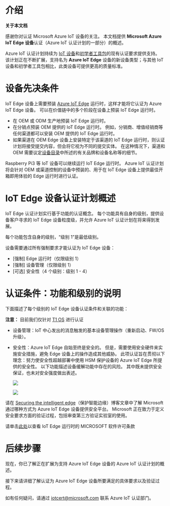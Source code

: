 # <a name="introduction"></a>介绍

**关于本文档**

感谢你对认证 Microsoft Azure IoT 设备的关注。 本文档提供 **Microsoft Azure IoT Edge 设备**认证（Azure IoT 认证计划的一部分）的概述。

Azure IoT 认证计划持续为 [IoT 设备](https://github.com/Azure/azure-iot-device-ecosystem/tree/master/iotcertification)和[初学者工具包](https://github.com/Azure/azure-iot-device-ecosystem/blob/master/kits/iotcertification/iot_certification_kit.md)的现有认证要求提供支持。 该计划正在不断扩展，支持名为 **Azure IoT Edge** 设备的新设备类型；与其他 IoT 设备和初学者工具包相比，此类设备可提供更高的质量标准。

# <a name="device-prerequisites"></a>设备先决条件

IoT Edge 设备上需要预装 [Azure IoT Edge](https://github.com/Azure/iot-edge/blob/master/README.md) 运行时，这样才能将它认证为 Azure IoT Edge 设备。  可以在价值链中的多个阶段在设备上预装 IoT Edge 运行时。

-   在 OEM 或 ODM 生产地预装 IoT Edge 运行时。
-   在分销点预装 OEM 提供的 IoT Edge 运行时。 例如，分销商、增值经销商等任何渠道都可以安装 OEM 提供的 IoT Edge 运行时。
-   如果渠道在 OEM Edge 设备上安装特定于该渠道的 IoT Edge 运行时，则认证计划将接受提交内容，但会将它视为不同的提交实体。 在这种情况下，渠道和 OEM 需要议定[设备目录](https://catalog.azureiotsolutions.com/)中所述的有关品牌和设备名称等的细节。

Raspberry Pi3 等 IoT 设备可以继续运行 IoT Edge 运行时。 Azure IoT 认证计划将会针对 OEM 或渠道控制的设备中预装的、用于在 IoT Edge 设备上提供最佳开箱即用体验的 Edge 运行时进行认证。

# <a name="iot-edge-device-certification-program-overview"></a>IoT Edge 设备认证计划概述

IoT Edge 认证计划实行基于功能的认证概念。 每个功能具有自身的级别，提供设备客户寻求的 IoT Edge 设备粒度级，并允许 Azure IoT 认证计划在将来得到发展。

每个功能包含自身的级别，“级别 1”是最低级别。 

设备需要通过所有强制要求才能认证为 IoT Edge 设备：

-   [强制] Edge 运行时（仅限级别 1）
-   [强制] 设备管理（仅限级别 1）
-   [可选] 安全性（4 个级别：级别 1 - 4）

# <a name="certification-criteria-description-of-capabilities-and-levels"></a>认证条件：功能和级别的说明

下面描述了每个级别的 IoT Edge 设备认证条件和关联的功能：

**注意：** 目前我们仅针对 [T1 OS](https://docs.microsoft.com/en-us/azure/iot-edge/support) 进行认证

-   设备管理：IoT 中心发出的消息触发的基本设备管理操作（重新启动、FW/OS 升级）。

-   安全性：Azure IoT Edge 自始至终是安全的。  但是，需要使用安全硬件来实施安全措施，避免 Edge 设备上的操作造成其他威胁。  此项认证旨在贯彻以下理念：努力使安全性超越部署中使用 HSM 保护设备的 Azure IoT Edge 所提供的安全性。 以下功能描述设备缓解功能中存在的风险。 其中既未提供安全保证，也未对安全强度做出表述。 

    ![](images/1.PNG)


    ![](images/2.PNG)

请在 [Securing the intelligent edge](https://azure.microsoft.com/en-us/blog/securing-the-intelligent-edge/)（保护智能边缘）博客文章中了解 Microsoft 通过哪种方式为 Azure IoT Edge 设备提供安全平台。 Microsoft 正在致力于定义安全要求方面的验证过程，包括审查第三方验证实验室的使用。

请单击[此处](https://github.com/Azure/azure-iotedge/blob/master/LICENSE)以查看 IoT Edge 运行时的 MICROSOFT 软件许可条款

# <a name="next-steps"></a>后续步骤

现在，你已了解正在扩展为支持 Azure IoT Edge 设备的 Azure IoT 认证计划的概述。

接下来请详细了解认证为 Azure IoT Edge 设备所要满足的具体要求以及验证过程。 

如有任何疑问，请通过 [iotcert@microsoft.com](mailto:iotcert@microsoft.com) 联系 Azure IoT 认证部门。


